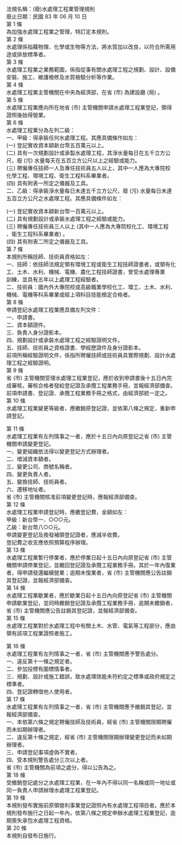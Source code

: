 法規名稱：(廢)水處理工程業管理規則  
廢止日期：民國 83 年 06 月 10 日  
第 1 條  
為加強水處理工程業之管理，特訂定本規則。  
第 2 條  
水處理係指藉物理、化學或生物等方法，將水質加以改良，以符合所需用  
途或排放標準者。  
第 3 條  
水處理工程業之業務範圍，係指從事有關水處理工程之規劃、設計、設備  
安裝、施工、維護檢修及水質檢驗分析等作業。  
第 4 條  
水處理工程業主管機關在中央為經濟部，在省 (市) 為建設廳 (局) 。  
第 5 條  
水處理工程業應向所在地省 (市) 主管機關申請水處理工程業登記，領得  
證照後始得營業。  
第 6 條  
水處理工程業分為左列二級：  
一、甲級：得承裝任何水處理工程。其應具備條作如左：  
(一) 登記實收資本額新台幣五百萬元以上。  
(二) 具有一次規劃設計或承製水處理工程，其淨水量每日在五千立方公  
尺，廢 (污) 水量每天在五百立方公尺以上之經驗或能力。  
(三) 聘僱專任技師一人及專任技術員五人以上，其中一人應為大專院校  
化學工程、環境工程、衛生工程科系畢業者。  
(四) 具有附表一所定之儀器及工具。  
二、乙級：得承裝淨水量每日未達五千立方公尺，廢 (污) 水量每日未達  
五百立方公尺之水處理工程。其應具備條件如左：  


(一) 登記實收資本額新台幣一百萬元以上。  
(二) 具有規劃設計或承裝水處理工程之經驗或能力。  
(三) 聘僱專任技術員三人以上 (其中一人應為大專院校化工、環境工程  
、衛生工程科系畢業者) 。  
(四) 其有附表二所定之儀器及工具。  
第 7 條  
本規則所稱技師、技術員資格如左：  
一、技師：依技師法規定領有環境工程或衛生工程技師證書者，或領有化  
工、土木、水利、機械、電機、農化工程技師證書，曾受水處理專業  
訓練，並具有五年以上處理工程經驗者。  
二、技術員：國內外大專院校或高級職業學校化工、環工、土木、水利、  
機械、電機等科系畢業或經上項科目技能檢定合格者。  
第 8 條  
申請登記水處理工程業應具備左列文件：  
一、申請書。  
二、資本額證件。  
三、負責人身分證影本。  
四、規劃設計或承裝水處理工程之經驗證明文件。  
五、技師、技術員之資格證書、學經歷證件及身分證影本。  
前項所稱經驗證明文件，係指所聘僱技師或技術員具實際規劃、設計水處  
理工程之經驗證明。  
第 9 條  
省 (市) 主管機關受理水處理工程業登記，應於收到申請書後十五日內完  
成審核，審核合格者發給登記證及承攬工程業務手冊，並報經濟部備查。  
前項申請書、登記證、承攬工程業務手冊之格式，由經濟部統一定之。  
第 10 條  
水處理工程業變更等級者，應繳銷原登記證，並依第八條之規定，重新申  
請登記。  


第 11 條  
水處理工程業有左列情事之一者，應於十五日內向原登記之省 (市) 主管  
機關申請變更登記。  
一、變更組織依法得以變更登記方式辦理者。  
二、增減資本額者。  
三、變更公司、商號名稱者。  
四、變更負責人者。  
五、變換技師、技術員者。  
六、遷移地址者。  
省 (市) 主管機關核准前項變更登記時，應報經濟部備查。  
第 12 條  
水處理工程業申請登記時，應繳登記費，金額如左：  
甲級：新台幣一、○○○元。  
乙級：新台幣八○○元。  
申請變更登記及換發補領登記證者，應減半收費。  
登記費之收支應依照預算程序辦理。  
第 13 條  
水處理工程業暫行停業者，應於停業日起十五日內向原登記省 (市) 主管  
機關申請停業登記，並繳回登記證及承攬工程業務手冊。其於一年內復業  
者，得申請發還繼續營業；逾期未復業者，省 (市) 主管機關應公告註銷  
其登記證，並報經濟部備查。  
第 14 條  
水處理工程業歇業者，應於歇業日起十五日內向原登記省 (市) 主管機關  
申請歇業登記，並同時繳銷登記證及承攬工程業務手冊，逾期未繳銷者，  
省 (市) 主管機關應公告註銷其登記證，並報經濟部備查。  
第 15 條  
水處理工程業對於水處理工程中有關土木、水管、電氣等工程部分，應由  
領有該項工程業證照者施工。  


第 16 條  
水處理工程業有左列情事之一者，省 (市) 主管機關應予警告處分。  
一、違反第十一條之規定者。  
二、參加投標有圍標情事者。  
三、規劃、設計或施工錯誤，致水處理效能未符約定之標準或政府規定之  
標準者。  
四、登記證轉借他人使用者。  
第 17 條  
水處理工程業有左列情事之一者，省 (市) 主管機關應予撤銷其登記，並  
報經濟部備查。  
一、本依第六條之規定聘僱技師及技術員，經省 (市) 主管機關限期聘僱  
而未如期辦理者。  
二、違反第十條之規定，經省 (市) 主管機關限期辦理變更登記而未如期  
辦理者。  
三、申請登記事項虛偽不實者。  
四、受本規則警告處分三次以上者。  
省 (市) 主管機關為前項之處分，得以公告為之。  
第 18 條  
受撤銷登記處分之水處理工程業，在一年內不得以同一名稱或同一地址或  
同一負責人申請辦理水處理工程業登記。  
第 19 條  
本規則發布實施前原領營利事業登記證照內有水處理工程項目者。應於本  
規則發布施行之日起一年內，依第八條之規定申辦水處理工程業登記，逾  
期喪失承包水處理工程資格。  
第 20 條  
本規則自發布日施行。  


